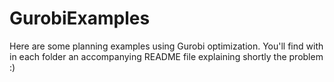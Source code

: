# GurobiExamples
Here are some planning examples using Gurobi optimization. You'll find with in each folder an accompanying README file explaining shortly the problem :)
